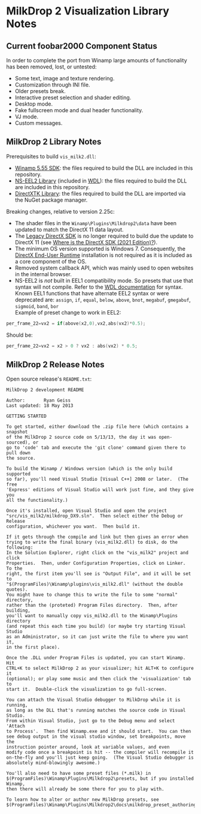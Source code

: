 # MilkDrop 2 Visualization Library Notes

## Current foobar2000 Component Status

In order to complete the port from Winamp large amounts of functionality has been removed, lost, or untested:

- Some text, image and texture rendering.
- Customization through INI file.
- Older presets break.
- Interactive preset selection and shader editing.
- Desktop mode.
- Fake fullscreen mode and dual header functionality.
- VJ mode.
- Custom messages.

## MilkDrop 2 Library Notes

Prerequisites to build `vis_milk2.dll`:

- [Winamp 5.55 SDK](http://forums.winamp.com/showthread.php?t=252090): the files required to build the DLL are included in this repository.
- [NS-EEL2 Library](https://github.com/justinfrankel/WDL/tree/main/WDL/eel2) (included in [WDL](https://www.cockos.com/wdl/)): the files required to build the DLL are included in this repository.
- [DirectXTK Library](https://github.com/Microsoft/DirectXTK): the files required to build the DLL are imported via the NuGet package manager.

Breaking changes, relative to version 2.25c:

- The shader files in the `Winamp\Plugins\Milkdrop2\data` have been updated to match the DirectX 11 data layout.
- The [Legacy DirectX SDK](https://www.microsoft.com/en-us/download/details.aspx?id=6812) is no longer required to build due the update to DirectX 11 (see [Where is the DirectX SDK (2021 Edition)?](https://walbourn.github.io/where-is-the-directx-sdk-2021-edition/)).
- The minimum OS version supported is Windows 7. Consequently, the [DirectX End-User Runtime](https://www.microsoft.com/en-us/download/details.aspx?id=8109) installation is not required as it is included as a core component of the OS.
- Removed system callback API, which was mainly used to open websites in the internal browser.
- NS-EEL2 is _not_ built in EEL1 compatibility mode. So presets that use that syntax will not compile. Refer to the [WDL documentation](https://www.cockos.com/EEL2/) for syntax. Known EEL1 functions that have alternate EEL2 syntax or were deprecated are:
  `assign`, `if`, `equal`, `below`, `above`, `bnot`, `megabuf`, `gmegabuf`, `sigmoid`, `band`, `bor`
  <br />Example of preset change to work in EEL2:

```c
per_frame_22=vx2 = if(above(x2,0),vx2,abs(vx2)*0.5);
```

Should be:

```c
per_frame_22=vx2 = x2 > 0 ? vx2 : abs(vx2) * 0.5;
```

## MilkDrop 2 Release Notes

Open source release's `README.txt`:

```text
MilkDrop 2 development README

Author:       Ryan Geiss
Last updated: 18 May 2013

GETTING STARTED

To get started, either download the .zip file here (which contains a snapshot
of the MilkDrop 2 source code on 5/13/13, the day it was open-sourced), or
go to 'code' tab and execute the 'git clone' command given there to pull down
the source.

To build the Winamp / Windows version (which is the only build supported
so far), you'll need Visual Studio [Visual C++] 2008 or later.  (The free
'Express' editions of Visual Studio will work just fine, and they give you
all the functionality.)

Once it's installed, open Visual Studio and open the project
"src/vis_milk2/milkdrop_DX9.sln".  Then select either the Debug or Release
configuration, whichever you want.  Then build it.

If it gets through the compile and link but then gives an error when
trying to write the final binary (vis_milk2.dll) to disk, do the following:
In the Solution Explorer, right click on the "vis_milk2" project and click
Properties.  Then, under Configuration Properties, click on Linker.  To the
right, the first item you'll see is "Output File", and it will be set to
"$(ProgramFiles)\Winamp\plugins\vis_milk2.dll" (without the double quotes).
You might have to change this to write the file to some "normal" directory,
rather than the (proteted) Program Files directory.  Then, after building,
you'll want to manually copy vis_milk2.dll to the Winamp\Plugins directory
(and repeat this each time you build) (or maybe try starting Visual Studio
as an Administrator, so it can just write the file to where you want it,
in the first place).

Once the .DLL under Program Files is updated, you can start Winamp.  Hit
CTRL+K to select MilkDrop 2 as your visualizer; hit ALT+K to configure it
(optional); or play some music and then click the 'visualization' tab to
start it.  Double-click the visualization to go full-screen.

You can attach the Visual Studio debugger to MilkDrop while it is running,
as long as the DLL that's running matches the source code in Visual Studio.
From within Visual Studio, just go to the Debug menu and select 'Attach
to Process'.  Then find Winamp.exe and it should start.  You can then
see debug output in the visual studio window, set breakpoints, move the
instruction pointer around, look at variable values, and even
modify code once a breakpoint is hit -- the compiler will recompile it
on-the-fly and you'll just keep going.  (The Visual Studio debugger is
absolutely mind-blowingly awesome.)

You'll also need to have some preset files (*.milk) in
$(ProgramFiles)\Winamp\Plugins\Milkdrop2\presets, but if you installed Winamp,
then there will already be some there for you to play with.

To learn how to alter or author new MilkDrop presets, see
$(ProgramFiles)\Winamp\Plugins\Milkdrop2\docs\milkdrop_preset_authoring.html.
```